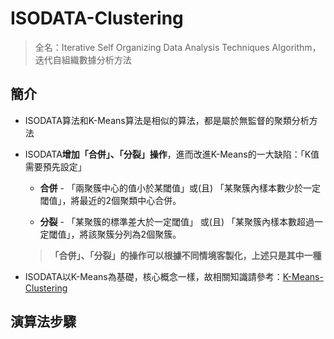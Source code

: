 # ISODATA-Clustering
> 全名：Iterative Self Organizing Data Analysis Techniques Algorithm，迭代自組織數據分析方法

## 簡介
* ISODATA算法和K-Means算法是相似的算法，都是屬於無監督的聚類分析方法

* ISODATA**增加「合併」、「分裂」操作**，進而改進K-Means的一大缺陷：「K值需要預先設定」
  * **合併** - 「兩聚簇中心的值小於某閾值」或(且) 「某聚簇內樣本數少於一定閾值」，將最近的2個聚類中心合併。
  
  * **分裂** - 「某聚簇的標準差大於一定閾值」 或(且) 「某聚簇內樣本數超過一定閾值」，將該聚簇分列為2個聚簇。
  
  > **「合併」、「分裂」的操作可以根據不同情境客製化，上述只是其中一種**
* ISODATA以K-Means為基礎，核心概念一樣，故相關知識請參考：[K-Means-Clustering](https://github.com/Mu-Ping/K-Means-Clustering)

## 演算法步驟
